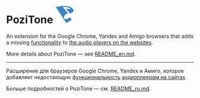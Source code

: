 PoziTone ![PoziTone Logo](https://raw.githubusercontent.com/poziworld/pozitone/develop/img/pozitone-icon-48.png)
=======


An extension for the Google Chrome, Yandex and Amigo browsers that adds a missing [functionality](#features) to [the audio players on the websites](#supported-players).

More details about PoziTone — see [README_en.md](README_en.md).

---


Расширение для браузеров Google Chrome, Yandex и Амиго, которое добавляет недостающую [функциональность](#Особенности) [аудиоплеерам на сайтах](#Поддерживаемые-плееры).

Больше подробностей о PoziTone — cм. [README_ru.md](README_ru.md).
